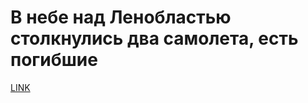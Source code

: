 # В небе над Ленобластью столкнулись два самолета, есть погибшие



[LINK](https://varlamov.ru/4151864.html)